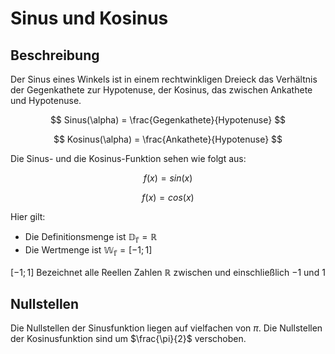 # Sinus und Kosinus

## Beschreibung

Der Sinus eines Winkels ist in einem rechtwinkligen Dreieck das Verhältnis der Gegenkathete zur Hypotenuse, der Kosinus, das zwischen Ankathete und Hypotenuse.

$$
Sinus(\alpha) = \frac{Gegenkathete}{Hypotenuse}
$$

$$
Kosinus(\alpha) = \frac{Ankathete}{Hypotenuse}
$$

Die Sinus- und die Kosinus-Funktion sehen wie folgt aus:

$$
f(x) = sin(x)
$$

$$
f(x) = cos(x)
$$

Hier gilt:

- Die Definitionsmenge ist $\mathbb{D_f} = \mathbb{R}$
- Die Wertmenge ist $\mathbb{W_f} = [-1;1]$

$[-1;1]$ Bezeichnet alle Reellen Zahlen $\mathbb{{R}}$ zwischen und einschließlich $-1$ und $1$

## Nullstellen

Die Nullstellen der Sinusfunktion liegen auf vielfachen von $\pi$. Die Nullstellen der Kosinusfunktion sind um $\frac{\pi}{2}$ verschoben.
